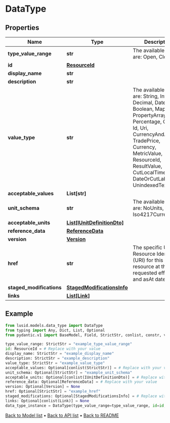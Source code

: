 # DataType

## Properties
Name | Type | Description | Notes
------------ | ------------- | ------------- | -------------
**type_value_range** | **str** | The available values are: Open, Closed | 
**id** | [**ResourceId**](ResourceId.md) |  | 
**display_name** | **str** |  | 
**description** | **str** |  | 
**value_type** | **str** | The available values are: String, Int, Decimal, DateTime, Boolean, Map, List, PropertyArray, Percentage, Code, Id, Uri, CurrencyAndAmount, TradePrice, Currency, MetricValue, ResourceId, ResultValue, CutLocalTime, DateOrCutLabel, UnindexedText | 
**acceptable_values** | **List[str]** |  | [optional] 
**unit_schema** | **str** | The available values are: NoUnits, Basic, Iso4217Currency | [optional] 
**acceptable_units** | [**List[IUnitDefinitionDto]**](IUnitDefinitionDto.md) |  | [optional] 
**reference_data** | [**ReferenceData**](ReferenceData.md) |  | [optional] 
**version** | [**Version**](Version.md) |  | [optional] 
**href** | **str** | The specific Uniform Resource Identifier (URI) for this resource at the requested effective and asAt datetime. | [optional] 
**staged_modifications** | [**StagedModificationsInfo**](StagedModificationsInfo.md) |  | [optional] 
**links** | [**List[Link]**](Link.md) |  | [optional] 
## Example

```python
from lusid.models.data_type import DataType
from typing import Any, Dict, List, Optional
from pydantic.v1 import BaseModel, Field, StrictStr, conlist, constr, validator

type_value_range: StrictStr = "example_type_value_range"
id: ResourceId = # Replace with your value
display_name: StrictStr = "example_display_name"
description: StrictStr = "example_description"
value_type: StrictStr = "example_value_type"
acceptable_values: Optional[conlist(StrictStr)] = # Replace with your value
unit_schema: Optional[StrictStr] = "example_unit_schema"
acceptable_units: Optional[conlist(IUnitDefinitionDto)] = # Replace with your value
reference_data: Optional[ReferenceData] = # Replace with your value
version: Optional[Version] = None
href: Optional[StrictStr] = "example_href"
staged_modifications: Optional[StagedModificationsInfo] = # Replace with your value
links: Optional[conlist(Link)] = None
data_type_instance = DataType(type_value_range=type_value_range, id=id, display_name=display_name, description=description, value_type=value_type, acceptable_values=acceptable_values, unit_schema=unit_schema, acceptable_units=acceptable_units, reference_data=reference_data, version=version, href=href, staged_modifications=staged_modifications, links=links)

```

[Back to Model list](../README.md#documentation-for-models) &#8226; [Back to API list](../README.md#documentation-for-api-endpoints) &#8226; [Back to README](../README.md)

